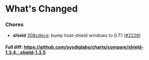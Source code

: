 # What's Changed

### Chores
- **shield** [308cdece](https://github.com/sysdiglabs/charts/commit/308cdece594e170393852353afdffb893a95543f): bump host-shield windows to 0.7.1 ([#2226](https://github.com/sysdiglabs/charts/issues/2226))
#### Full diff: https://github.com/sysdiglabs/charts/compare/shield-1.3.4...shield-1.3.5
